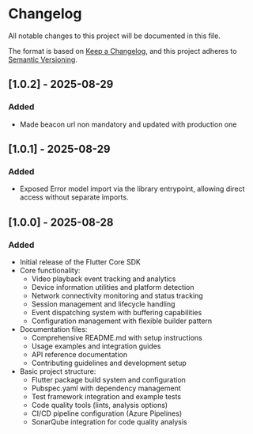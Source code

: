 # Changelog

All notable changes to this project will be documented in this file.

The format is based on [Keep a Changelog](https://keepachangelog.com/en/1.0.0/),
and this project adheres to [Semantic Versioning](https://semver.org/spec/v2.0.0.html).

## [1.0.2] - 2025-08-29

### Added
- Made beacon url non mandatory and updated with production one

## [1.0.1] - 2025-08-29

### Added
- Exposed Error model import via the library entrypoint, allowing direct access without separate imports.


## [1.0.0] - 2025-08-28

### Added
- Initial release of the Flutter Core SDK
- Core functionality:
  - Video playback event tracking and analytics
  - Device information utilities and platform detection
  - Network connectivity monitoring and status tracking
  - Session management and lifecycle handling
  - Event dispatching system with buffering capabilities
  - Configuration management with flexible builder pattern
- Documentation files:
  - Comprehensive README.md with setup instructions
  - Usage examples and integration guides
  - API reference documentation
  - Contributing guidelines and development setup
- Basic project structure:
  - Flutter package build system and configuration
  - Pubspec.yaml with dependency management
  - Test framework integration and example tests
  - Code quality tools (lints, analysis options)
  - CI/CD pipeline configuration (Azure Pipelines)
  - SonarQube integration for code quality analysis
